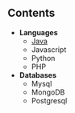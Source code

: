 ## Contents
- **Languages**    
  - [Java](https://github.com/srimuthurajesh/Tech-Notes/blob/master/Java/01_spring_core.md)    
  - Javascript  
  - Python  
  - PHP  
- **Databases**    
  - Mysql  
  - MongoDB  
  - Postgresql    
